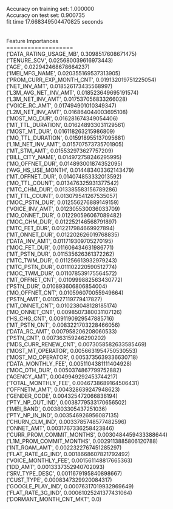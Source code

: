 Accuracy on training set: 1.000000<br>Accuracy on test set: 0.900735<br>fit time 17.668349504470825 seconds<br><br><br>Feature Importances<br>===================<br>('DATA_RATING_USAGE_MB', 0.3098517608671475)<br>('TENURE_SCV', 0.025680039616973443)<br>('AGE', 0.022942468678664237)<br>('IMEI_MFG_NAME', 0.020355169537313905)<br>('PROM_CURR_EXP_MONTH_CNT', 0.019132019751225054)<br>('NET_INV_AMT', 0.018526173435568997)<br>('L3M_AVG_NET_INV_AMT', 0.018523649695191574)<br>('L3M_NET_INV_AMT', 0.017537056833266028)<br>('VOICE_RC_AMT', 0.017494901010349347)<br>('L2M_NET_INV_AMT', 0.016864044003695108)<br>('MOST_MO_DUR', 0.016281674349054406)<br>('MT_TTL_DURATION', 0.016248933031129561)<br>('MOST_MT_DUR', 0.016118263215986809)<br>('MO_TTL_DURATION', 0.015918955137095681)<br>('L1M_NET_INV_AMT', 0.015707573735701905)<br>('MT_STM_AMT', 0.015532973627757209)<br>('BILL_CITY_NAME', 0.014972758246295995)<br>('MO_OFFNET_DUR', 0.014893001874352095)<br>('AVG_HS_USE_MONTH', 0.014483403362143479)<br>('MT_OFFNET_DUR', 0.014074853332013592)<br>('MO_TTL_COUNT', 0.013476325931377542)<br>('MTC_CHM_DUR', 0.013385583156789286)<br>('MT_TTL_COUNT', 0.013079541267535057)<br>('MOC_PSTN_DUR', 0.012556276889149159)<br>('VOICE_INV_AMT', 0.012305530036033709)<br>('MO_ONNET_DUR', 0.012290596067089482)<br>('MOC_CHM_DUR', 0.012252146568791897)<br>('MTC_FET_DUR', 0.012217984669927894)<br>('MT_ONNET_DUR', 0.012202626019768835)<br>('DATA_INV_AMT', 0.011719309705270195)<br>('MOC_FET_DUR', 0.011606434631986771)<br>('MT_PSTN_DUR', 0.011535626361372262)<br>('MTC_TWM_DUR', 0.011256613932979243)<br>('MTC_PSTN_DUR', 0.011102220590512774)<br>('MOC_TWM_DUR', 0.011078539175564572)<br>('MT_OFFNET_CNT', 0.010999882563430772)<br>('PSTN_DUR', 0.010893606806854004)<br>('MO_OFFNET_CNT', 0.010596070055949664)<br>('PSTN_AMT', 0.010527119779417827)<br>('MT_ONNET_CNT', 0.010238048128185174)<br>('MO_ONNET_CNT', 0.0098507380031107126)<br>('HS_CHG_CNT', 0.0091190929547885716)<br>('MT_PSTN_CNT', 0.0083221703228466056)<br>('DATA_RC_AMT', 0.007958206208060533)<br>('PSTN_CNT', 0.007363159246290202)<br>('MDS_CURR_RENEW_CNT', 0.0073058582633585469)<br>('MOST_MT_OPERATOR', 0.0056631954750530553)<br>('MOST_MO_OPERATOR', 0.0053735639336630718)<br>('DATA_MONTHLY_FEE', 0.0051104381111404928)<br>('MOC_OTH_DUR', 0.0050374867799752882)<br>('AGENCY_AMT', 0.0049949292453744217)<br>('TOTAL_MONTHLY_FEE', 0.0046738689164506431)<br>('OFFNETM_AMT', 0.004328639247948623)<br>('GENDER_CODE', 0.004325472066836194)<br>('PTY_NP_OUT_IND', 0.0038779533170656502)<br>('IMEI_BAND', 0.003803305437251036)<br>('PTY_NP_IN_IND', 0.003546926956087135)<br>('CHURN_CLM_IND', 0.0033785748577482596)<br>('ONNET_AMT', 0.0031767336258423846)<br>('CURR_PROM_COMMIT_MONTHS', 0.0030484459433388644)<br>('L1M_PROM_COMMIT_MONTHS', 0.0029113885806120788)<br>('INT_ROAM_AMT', 0.0022322767451285297)<br>('FLAT_RATE_4G_IND', 0.0018668607821792492)<br>('VOICE_MONTHLY_FEE', 0.001561148817665363)<br>('IDD_AMT', 0.0013337352940702093)<br>('SRV_TYPE_DESC', 0.0011679195840898667)<br>('CUST_TYPE', 0.0008347329920084317)<br>('GOOGLE_PLAY_IND', 0.00076317019932969649)<br>('FLAT_RATE_3G_IND', 0.00061025241377431064)<br>('DORMANT_MONTH_CNT_MKT', 0.0)<br>